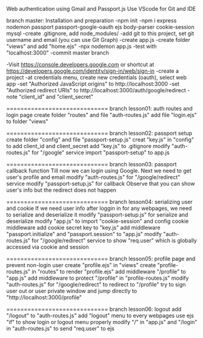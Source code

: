 Web authentication using Gmail and Passport.js
Use VScode for Git and IDE

branch master: Installation and preparation
-npm init
-npm i express nodemon passport passport-google-oauth ejs body-parser cookie-session mysql
-create .gitignore, add node_modules/
-add git to this project, set git username and email (you can use Git Graph)
-create app.js
-create folder "views" and add "home.ejs"
-npx nodemon app.js
-test with "localhost:3000"
-commit master branch

-Visit https://console.developers.google.com or shortcut at https://developers.google.com/identity/sign-in/web/sign-in
-create a project
-at credentials menu, create new credentials (oauth), select web app
-set "Authorized JavaScript origins" to http://localhost:3000 
-set "Authorized redirect URIs" to http://localhost:3000/auth/google/redirect
-note "client_id" and "client_secret"

=============================
branch lesson01: auth routes and login page
create folder "routes" and file "auth-routes.js"
add file "login.ejs" to folder "views"

=============================
branch lesson02: passport setup
create folder "config" and file "passport-setup.js"
creat "key.js" in "config" to add client_id and client_secret
add "key.js" to .gitignore
modify "auth-routes.js" for "/google" service
import "passport-setup" to app.js

=============================
branch lesson03: passport callback function
Till now we can login using Google. Next we need to get user's profile and email
modify "auth-routes.js" for "/google/redirect" service
modify "passport-setup.js" for callback
Observe that you can show user's info but the redirect does not happen

=============================
branch lesson04: serializing user and cookie
If we need user info after loggin in for any webpages, we need to serialize and deserialize it
modify "passport-setup.js" for serialize and deserialize
modify "app.js" to import "cookie-session" and config cookie middleware
add cookie secret key to "key.js"
add middleware "passport.initialize" and "passport.session" to "app.js"
modify "auth-routes.js" for "/google/redirect" service to show "req.user" which is globally accessed via cookie and session

=============================
branch lesson05: profile page and prevent non-login user
create "profile.ejs" in "views"
create "profile-routes.js" in "routes" to render "profile.ejs"
add middleware "/profile" to "app.js"
add middleware to protect "/profile" in "profile-routes.js"
modify "auth-routes.js" for "/google/redirect" to redirect to "/profile"
try to sign user out or user private window and jump directly to "http://localhost:3000/profile"

=============================
branch lesson06: logout
add "/logout" to "auth-routes.js"
add "logout" menu to every webpages
use ejs "if" to show login or logout menu properly
modify "/" in "app.js" and "/login" in "auth-routes.js" to send "req.user" to ejs